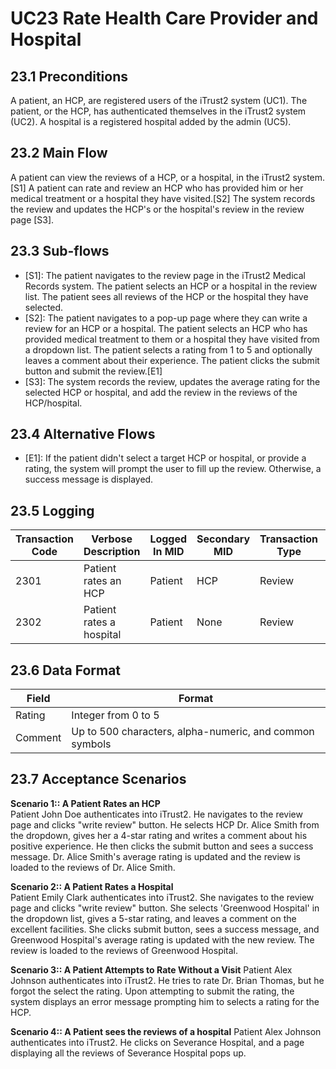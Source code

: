 # UC23 Rate Health Care Provider and Hospital
## 23.1 Preconditions

A patient, an HCP, are registered users of the iTrust2 system (UC1). The patient, or the HCP, has authenticated themselves in the iTrust2 system (UC2).
A hospital is a registered hospital added by the admin (UC5).

## 23.2 Main Flow

A patient can view the reviews of a HCP, or a hospital, in the iTrust2 system.[S1]
A patient can rate and review an HCP who has provided him or her medical treatment or a hospital they have visited.[S2]
The system records the review and updates the HCP's or the hospital's review in the review page [S3].

## 23.3 Sub-flows

   * [S1]: The patient navigates to the review page in the iTrust2 Medical Records system. The patient selects an HCP or a hospital in the review list. The patient sees all reviews of the HCP or the hospital they have selected.
   * [S2]: The patient navigates to a pop-up page where they can write a review for an HCP or a hospital. The patient selects an HCP who has provided medical treatment to them or a hospital they have visited from a dropdown list. The patient selects a rating from 1 to 5 and optionally leaves a comment about their experience. The patient clicks the submit button and submit the review.[E1]
   * [S3]: The system records the review, updates the average rating for the selected HCP or hospital, and add the review in the reviews of the HCP/hospital.

## 23.4 Alternative Flows

   * [E1]: If the patient didn't select a target HCP or hospital, or provide a rating, the system will prompt the user to fill up the review. Otherwise, a success message is displayed.

## 23.5 Logging
| Transaction Code | Verbose Description | Logged In MID | Secondary MID | Transaction Type | Patient Viewable |
|------------------|---------------------|---------------|---------------|------------------|------------------|
| 2301 | Patient rates an HCP | Patient | HCP | Review | Yes |
| 2302 | Patient rates a hospital | Patient | None | Review | Yes |

## 23.6 Data Format
| Field | Format |
|------------------|---------------------|
| Rating | Integer from 0  to 5 |
| Comment | Up to 500 characters, alpha-numeric, and common symbols|

## 23.7 Acceptance Scenarios
**Scenario 1:: A Patient Rates an HCP**  
Patient John Doe authenticates into iTrust2. He navigates to the review page and clicks "write review" button. He selects HCP Dr. Alice Smith from the dropdown, gives her a 4-star rating and writes a comment about his positive experience. He then clicks the submit button and sees a success message. Dr. Alice Smith's average rating is updated and the review is loaded to the reviews of Dr. Alice Smith.

**Scenario 2:: A Patient Rates a Hospital**  
Patient Emily Clark authenticates into iTrust2. She navigates to the review page and clicks "write review" button. She selects 'Greenwood Hospital' in the dropdown list, gives a 5-star rating, and leaves a comment on the excellent facilities. She clicks submit button, sees a success message, and Greenwood Hospital's average rating is updated with the new review. The review is loaded to the reviews of Greenwood Hospital.

**Scenario 3:: A Patient Attempts to Rate Without a Visit**
Patient Alex Johnson authenticates into iTrust2. He tries to rate Dr. Brian Thomas, but he forgot the select the rating. Upon attempting to submit the rating, the system displays an error message prompting him to selects a rating for the HCP.

**Scenario 4:: A Patient sees the reviews of a hospital**
Patient Alex Johnson authenticates into iTrust2. He clicks on Severance Hospital, and a page displaying all the reviews of Severance Hospital pops up.